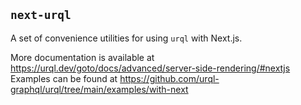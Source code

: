 ## `next-urql`

A set of convenience utilities for using `urql` with Next.js.

More documentation is available at https://urql.dev/goto/docs/advanced/server-side-rendering/#nextjs
Examples can be found at https://github.com/urql-graphql/urql/tree/main/examples/with-next
